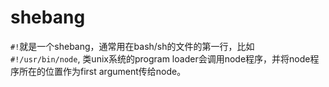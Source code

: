 # shebang
`#!`就是一个shebang，通常用在bash/sh的文件的第一行，比如 `#!/usr/bin/node`, 类unix系统的program loader会调用node程序，并将node程序所在的位置作为first argument传给node。
